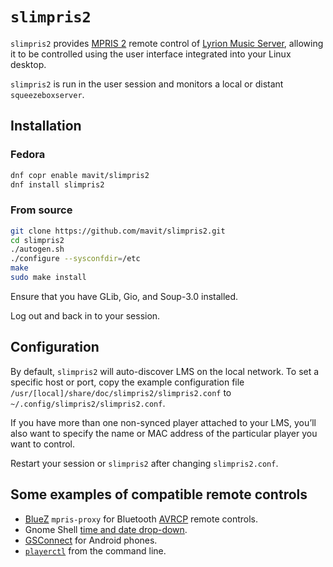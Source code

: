 # `slimpris2`

`slimpris2` provides [MPRIS 2](https://specifications.freedesktop.org/mpris-spec/latest/) remote control of [Lyrion Music Server](https://lyrion.org/), allowing it to be controlled using the user interface integrated into your Linux desktop.

`slimpris2` is run in the user session and monitors a local or distant `squeezeboxserver`.

## Installation

### Fedora

```sh
dnf copr enable mavit/slimpris2
dnf install slimpris2
```

### From source

```sh
git clone https://github.com/mavit/slimpris2.git
cd slimpris2
./autogen.sh
./configure --sysconfdir=/etc
make
sudo make install
```

Ensure that you have GLib, Gio, and Soup-3.0 installed.

Log out and back in to your session.

## Configuration

By default, `slimpris2` will auto-discover LMS on the local network.  To set a specific host or port, copy the example configuration file `/usr/[local]/share/doc/slimpris2/slimpris2.conf` to `~/.config/slimpris2/slimpris2.conf`.

If you have more than one non-synced player attached to your LMS, youʼll also want to specify the name or MAC address of the particular player you want to control.

Restart your session or `slimpris2` after changing `slimpris2.conf`.

## Some examples of compatible remote controls

- [BlueZ](http://www.bluez.org/) `mpris-proxy` for Bluetooth [AVRCP](https://en.wikipedia.org/wiki/List_of_Bluetooth_profiles#Audio/Video_Remote_Control_Profile_(AVRCP)) remote controls.
- Gnome Shell [time and date drop-down](https://wiki.gnome.org/Projects/GnomeShell/CheatSheet#The_top_bar).
- [GSConnect](https://github.com/GSConnect/gnome-shell-extension-gsconnect/wiki) for Android phones.
- [`playerctl`](https://github.com/altdesktop/playerctl) from the command line.
